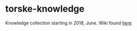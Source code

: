 # torske-knowledge
Knowledge collection starting in 2018, June.
Wiki found [here](https://github.com/CassandraGoose/torske-knowledge/wiki)
